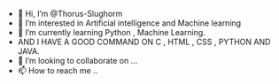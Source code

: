 - 👋 Hi, I’m @Thorus-Slughorm
- 👀 I’m interested in Artificial intelligence and Machine learning
- 🌱 I’m currently learning Python , Machine Learning.
- AND I HAVE A GOOD COMMAND ON C , HTML , CSS , PYTHON AND JAVA.
- 💞️ I’m looking to collaborate on ...
- 📫 How to reach me ..

<!---
Thorus-Slughorm/Thorus-Slughorm is a ✨ special ✨ repository because its `README.md` (this file) appears on your GitHub profile.
You can click the Preview link to take a look at your changes.
--->
